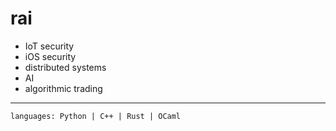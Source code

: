 # rai

- IoT security
- iOS security
- distributed systems
- AI
- algorithmic trading

---

```
languages: Python | C++ | Rust | OCaml
```
